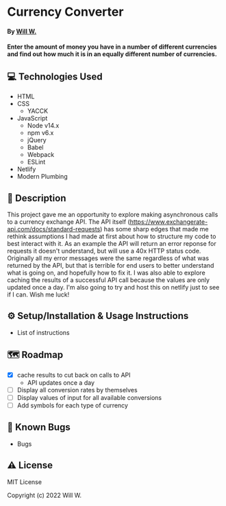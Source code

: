 # Currency Converter

#### By [Will W.](https://wjwat.com/)

#### Enter the amount of money you have in a number of different currencies and find out how much it is in an equally different number of currencies.

## :computer: Technologies Used

* HTML
* CSS
  - YACCK
* JavaScript
  - Node v14.x
  - npm v6.x
  - jQuery
  - Babel
  - Webpack
  - ESLint
* Netlify
* Modern Plumbing

## :memo: Description

This project gave me an opportunity to explore making asynchronous calls to a currency exchange API. The API itself (https://www.exchangerate-api.com/docs/standard-requests) has some sharp edges that made me rethink assumptions I had made at first about how to structure my code to best interact with it. As an example the API will return an error reponse for requests it doesn't understand, but will use a 40x HTTP status code. Originally all my error messages were the same regardless of what was returned by the API, but that is terrible for end users to better understand what is going on, and hopefully how to fix it. I was also able to explore caching the results of a successful API call because the values are only updated once a day. I'm also going to try and host this on netlify just to see if I can. Wish me luck!

## :gear: Setup/Installation & Usage Instructions

- List of instructions

## :world_map: Roadmap

* [X] cache results to cut back on calls to API
  - API updates once a day
* [ ] Display all conversion rates by themselves
* [ ] Display values of input for all available conversions
* [ ] Add symbols for each type of currency

## :lady_beetle: Known Bugs

* Bugs

## :warning: License

MIT License

Copyright (c) 2022 Will W.

